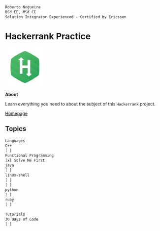 ```
Roberto Nogueira  
BSd EE, MSd CE
Solution Integrator Experienced - Certified by Ericsson
```
# Hackerrank Practice

![hackerrank image](images/hackerrank.png)

**About**

Learn everything you need to about the subject of this `Hackerrank` project.

[Homepage](https://hackerrank.com)

## Topics
```
Languages
C++
[ ]
Functional Programming
[x] Solve Me First
java
[ ]
linux-shell
[ ]
[ ]
python
[ ]
ruby
[ ]

Tutorials
30 Days of Code
[ ]
```
